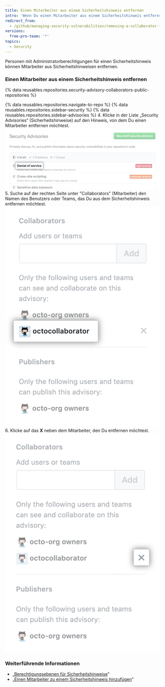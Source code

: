 ```yaml
---
title: Einen Mitarbeiter aus einem Sicherheitshinweis entfernen
intro: 'Wenn Du einen Mitarbeiter aus einem Sicherheitshinweis entfernst, verliert er Lese- und Schreibzugriff auf die Diskussionen und Metadaten des Sicherheitshinweises.'
redirect_from:
  - /github/managing-security-vulnerabilities/removing-a-collaborator-from-a-security-advisory
versions:
  free-pro-team: '*'
topics:
  - Security
---
```


Personen mit Administratorberechtigungen für einen Sicherheitshinweis können Mitarbeiter aus Sicherheitshinweisen entfernen.

### Einen Mitarbeiter aus einem Sicherheitshinweis entfernen

{% data reusables.repositories.security-advisory-collaborators-public-repositories %}

{% data reusables.repositories.navigate-to-repo %}
{% data reusables.repositories.sidebar-security %}
{% data reusables.repositories.sidebar-advisories %}
4. Klicke in der Liste „Security Advisories“ (Sicherheitshinweise) auf den Hinweis, von dem Du einen Mitarbeiter entfernen möchtest. ![Sicherheitshinweis in der Liste](/assets/images/help/security/security-advisory-in-list.png)
5. Suche auf der rechten Seite unter "Collaborators" (Mitarbeiter) den Namen des Benutzers oder Teams, das Du aus dem Sicherheitshinweis entfernen möchtest. ![Mitarbeiter im Sicherheitshinweis](/assets/images/help/security/security-advisory-collaborator.png)
6. Klicke auf das **X** neben dem Mitarbeiter, den Du entfernen möchtest. ![X-Symbol zum Entfernen von Mitarbeitern in Sicherheitshinweisen](/assets/images/help/security/security-advisory-remove-collaborator-x.png)

### Weiterführende Informationen

- „[Berechtigungsebenen für Sicherheitshinweise](/github/managing-security-vulnerabilities/permission-levels-for-security-advisories)"
- „[Einen Mitarbeiter zu einem Sicherheitshinweis hinzufügen](/github/managing-security-vulnerabilities/adding-a-collaborator-to-a-security-advisory)"
